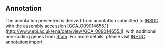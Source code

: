 
Annotation
----------

The annotation presented is derived from annotation submitted to
[INSDC](http://www.insdc.org) with the assembly accession [GCA\_009014655.1]
(http://www.ebi.ac.uk/ena/data/view/GCA_009014655.1),
with additional non-coding genes from
[Rfam](http://rfam.xfam.org/). For more details, please visit [INSDC
annotation import](http://ensemblgenomes.org/info/data/insdc_annotation).
